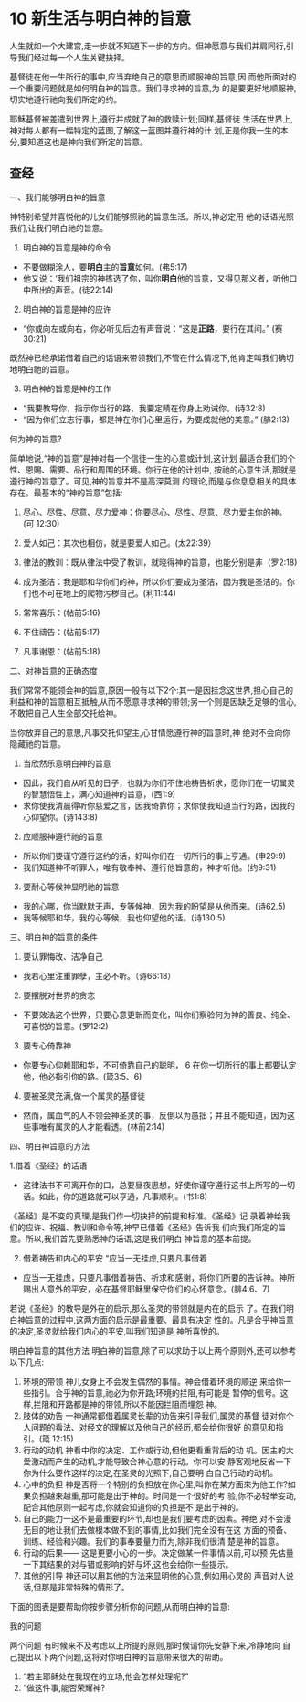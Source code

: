 
# 10 新生活与明白神的旨意

人生就如一个大建宫,走一步就不知道下一步的方向。但神愿意与我们并肩同行,引导我们经过每一个人生关键抉择。

基督徒在他一生所行的事中,应当弃绝自己的意思而顺服神的旨意,因 而他所面对的一个重要问题就是如何明白神的旨意。我们寻求神的旨意,为 的是要更好地顺服神,切实地遵行祂向我们所定的约。

耶穌基督被差遣到世界上,遵行并成就了神的救赎计划;同样,基督徒 生活在世界上,神对每人都有一幅特定的蓝图,了解这一蓝图并遵行神的计 划,正是你我一生的本分,要知道这也是神向我们所定的旨意。

## 查经

一、我们能够明白神的旨意

神特别希望并喜悦他的儿女们能够照祂的旨意生活。所以,神必定用 他的话语光照我们,让我们明白祂的旨意。

1. 明白神的旨意是神的命令

+ 不要做糊涂人，要**明白**主的**旨意**如何。(弗5:17)
+ 他又说：‘我们祖宗的神拣选了你，叫你**明白**他的旨意，又得见那义者，听他口中所出的声音。(徒22:14) 

2. 明白神的旨意是神的应许

+ “你或向左或向右，你必听见后边有声音说：“这是**正路**，要行在其间。” (赛 30:21)

既然神已经承诺借着自己的话语来带领我们,不管在什么情况下,他肯定叫我们确切地明白祂的旨意。

3. 明白神的旨意是神的工作

+ “我要教导你，指示你当行的路，我要定睛在你身上劝诫你。(诗32:8) 
+ “因为你们立志行事，都是神在你们心里运行，为要成就他的美意。” (腓2:13)

何为神的旨意?

简单地说,“神的旨意”是神对每一个信徒一生的心意或计划,这计划 最适合我们的个性、恩賜、需要、品行和周围的环境。你行在他的计划中, 按祂的心意生活,那就是遵行神的旨意了。可见,神的旨意并不是高深莫测 的理论,而是与你息息相关的具体存在。最基本的“神的旨意”包括:

1. 尽心、尽性、尽意、尽力爱神：你要尽心、尽性、尽意、尽力爱主你的神。(可 12:30)

2. 爱人如己：其次也相仿，就是要爱人如己。(太22:39）

3. 律法的教训：既从律法中受了教训，就晓得神的旨意，也能分别是非（罗2:18)

4. 成为圣洁：我是耶和华你们的神，所以你们要成为圣洁，因为我是圣洁的。你们也不可在地上的爬物污秽自己。(利11:44)

5. 常常喜乐：(帖前5:16)

6. 不住禱告：(帖前5:17)

7. 凡事谢恩：(帖前5:18)

二、对神旨意的正确态度

我们常常不能领会神的旨意,原因一般有以下2个:其一是因挂念这世界,担心自己的利益和神的旨意相互抵触,从而不愿意寻求神的带领;另一个则是因缺乏足够的信心,不敢把自己人生全部交托给神。

当你放弃自己的意思,凡事交托仰望主,心甘情愿遵行神的旨意时,神 绝对不会向你隐藏祂的旨意。 

1. 当欣然乐意明白神的旨意
+ 因此，我们自从听见的日子，也就为你们不住地祷告祈求，愿你们在一切属灵的智慧悟性上，满心知道神的旨意，(西1:9)
+ 求你使我清晨得听你慈爱之言，因我倚靠你；求你使我知道当行的路，因我的心仰望你。(诗143:8) 

2. 应顺服神遵行祂的旨意
+ 所以你们要谨守遵行这约的话，好叫你们在一切所行的事上亨通。(申29:9) 
+ 我们知道神不听罪人，唯有敬奉神、遵行他旨意的，神才听他。(约9:31) 

3. 要耐心等候神显明祂的旨意 
+ 我的心哪，你当默默无声，专等候神，因为我的盼望是从他而来。(诗62.5)
+ 我等候耶和华，我的心等候，我也仰望他的话。(诗130:5) 
 
三、明白神的旨意的条件

1. 要认罪悔改、洁净自己
+ 我若心里注重罪孽，主必不听。（诗66:18）

2. 要摆脱对世界的贪恋
+ 不要效法这个世界，只要心意更新而变化，叫你们察验何为神的善良、纯全、可喜悦的旨意。(罗12:2) 

3. 要专心倚靠神 
+ 你要专心仰赖耶和华，不可倚靠自己的聪明， 6 在你一切所行的事上都要认定他，他必指引你的路。(箴3:5、6)

4. 要被圣灵充满,做一个属灵的基督徒
+ 然而，属血气的人不领会神圣灵的事，反倒以为愚拙；并且不能知道，因为这些事唯有属灵的人才能看透。(林前2:14)

四、明白神旨意的方法

1.借着《圣经》的话语
+ 这律法书不可离开你的口，总要昼夜思想，好使你谨守遵行这书上所写的一切话。如此，你的道路就可以亨通，凡事顺利。(书1:8)

《圣经》是不变的真理,是我们作一切抉择的前提和标准。《圣经》记 录着神给我们的应许、祝福、教训和命令等,神早已借着《圣经》告诉我 们向我们所定的旨意。所以,我们首先要熟悉神的话语,这是我们明白 神旨意的基本前提。

2. 借着祷告和内心的平安 “应当一无挂虑,只要凡事借着
+ 应当一无挂虑，只要凡事借着祷告、祈求和感谢，将你们所要的告诉神。神所赐出人意外的平安，必在基督耶稣里保守你们的心怀意念。(腓4:6、7)

若说《圣经》的教导是外在的启示,那么圣灵的带领就是内在的启示 了。在我们明白神旨意的过程中,这两方面的启示是最重要、最具有决定 性的。凡是合乎神旨意的决定,圣灵就给我们内心的平安,叫我们知道是 神所喜悅的。

明白神旨意的其他方法 明白神的旨意,除了可以求助于以上两个原则外,还可以参考以下几点: 
1. 环境的带领 神儿女身上不会发生偶然的事情。神会借着环境的顺逆 来给你一些指引。合乎神的旨意,祂必为你开路;环境的拦阻,有可能是 暂停的信号。这样,拦阻和开路都是神的带领,所以不能因拦阻而埋怨 神。 
2. 肢体的劝告 一神通常都借着属灵长辈的劝告来引导我们,属灵的基督 徒对你个人问题的看法、对经文的理解以及他自己的经历,都会给你很好 的意见和指引。(箴 12:15) 
3. 行动的动机
神看中你的决定、工作或行动,但他更看重背后的动 机。因主的大爱激动而产生的动机,才能导致合神心意的行动。你可以安 静客观地反省一下你为什么要作这样的决定,在圣灵的光照下,自己要明 白自己行动的动机。
4. 心中的负担 神是否将一个特别的负担放在你心里,叫你在某方面來为他工作?如果负担越来越重,那可能是出于神的。时间是一个很好的考 验,你不必轻举妄动,配合其他原则一起考虑,你就会知道你的负担是不 是出于神的。 
5. 自己的能力一这不是最重要的环节,却也是我们要考虑的因素。神绝 对不会漫无目的地让我们去做根本做不到的事情,比如我们完全没有在这 方面的预备、训练、经验和兴趣。我们的事奉要量力而为,除非我们很清 楚是神的旨意。
6. 行动的后果—— 这是更要小心的一步。决定做某一件事情以前,可以预 先估量一下其结果的对与错或影响的好与坏,这也会给你一些提示。
7. 其他的引导 神还可以用其他的方法来显明他的心意,例如用心灵的 声音对人说话,但那是非常特殊的情形了。

下面的图表是要帮助你按步骤分析你的问题,从而明白神的旨意:

我的问题

两个问题 有时候来不及考虑以上所提的原则,那时候请你先安静下来,冷静地向 自己提出以下两个问题,这将对你明白神的旨意带来很大的帮助。 
1. “若主耶稣处在我现在的立场,他会怎样处理呢?” 
2. “做这件事,能否荣耀神?

